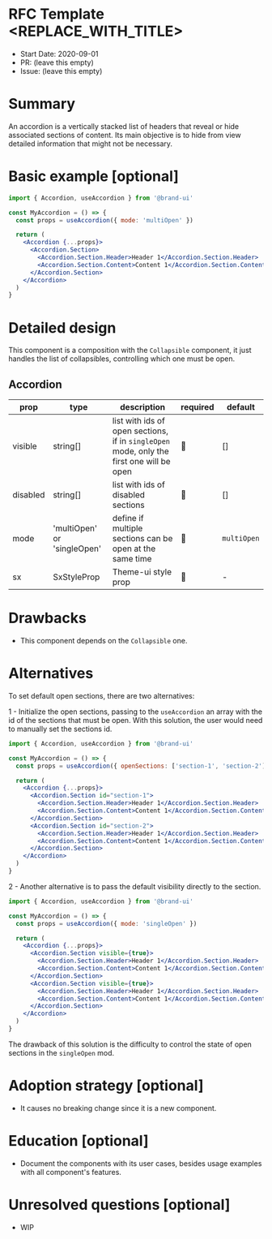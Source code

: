 # RFC Template <REPLACE_WITH_TITLE>

- Start Date: 2020-09-01
- PR: (leave this empty)
- Issue: (leave this empty)

# Summary

An accordion is a vertically stacked list of headers that reveal or hide
associated sections of content. Its main objective is to hide from view detailed
information that might not be necessary.

# Basic example [optional]

```jsx
import { Accordion, useAccordion } from '@brand-ui'

const MyAccordion = () => {
  const props = useAccordion({ mode: 'multiOpen' })

  return (
    <Accordion {...props}>
      <Accordion.Section>
        <Accordion.Section.Header>Header 1</Accordion.Section.Header>
        <Accordion.Section.Content>Content 1</Accordion.Section.Content>
      </Accordion.Section>
    </Accordion>
  )
}
```

# Detailed design

This component is a composition with the `Collapsible` component, it just handles
the list of collapsibles, controlling which one must be open.

## Accordion

| prop    | type                        | description                                                                             | required | default     |
| ------- | --------------------------- | --------------------------------------------------------------------------------------- | -------- | ----------- |
| visible | string[]                    | list with ids of open sections, if in `singleOpen` mode, only the first one will be open | 🚫       | []          |
| disabled | string[]                    | list with ids of disabled sections                                                       | 🚫       | []          |
| mode    | 'multiOpen' or 'singleOpen' | define if multiple sections can be open at the same time                                | 🚫       | `multiOpen` |
| sx      | SxStyleProp                 | Theme-ui style prop                                                                     | 🚫       | -           |

# Drawbacks

- This component depends on the `Collapsible` one.

# Alternatives

To set default open sections, there are two alternatives:

1 - Initialize the open sections, passing to the `useAccordion` an array with
the id of the sections that must be open. With this solution, the user would
need to manually set the sections id.

```jsx
import { Accordion, useAccordion } from '@brand-ui'

const MyAccordion = () => {
  const props = useAccordion({ openSections: ['section-1', 'section-2'] })

  return (
    <Accordion {...props}>
      <Accordion.Section id="section-1">
        <Accordion.Section.Header>Header 1</Accordion.Section.Header>
        <Accordion.Section.Content>Content 1</Accordion.Section.Content>
      </Accordion.Section>
      <Accordion.Section id="section-2">
        <Accordion.Section.Header>Header 1</Accordion.Section.Header>
        <Accordion.Section.Content>Content 1</Accordion.Section.Content>
      </Accordion.Section>
    </Accordion>
  )
}
```

2 - Another alternative is to pass the default visibility directly to the
section.

```jsx
import { Accordion, useAccordion } from '@brand-ui'

const MyAccordion = () => {
  const props = useAccordion({ mode: 'singleOpen' })

  return (
    <Accordion {...props}>
      <Accordion.Section visible={true}>
        <Accordion.Section.Header>Header 1</Accordion.Section.Header>
        <Accordion.Section.Content>Content 1</Accordion.Section.Content>
      </Accordion.Section>
      <Accordion.Section visible={true}>
        <Accordion.Section.Header>Header 1</Accordion.Section.Header>
        <Accordion.Section.Content>Content 1</Accordion.Section.Content>
      </Accordion.Section>
    </Accordion>
  )
}
```

The drawback of this solution is the difficulty to control the state of open
sections in the `singleOpen` mod.

# Adoption strategy [optional]

- It causes no breaking change since it is a new component.

# Education [optional]

- Document the components with its user cases, besides usage examples with all
component's features.

# Unresolved questions [optional]

- WIP
